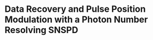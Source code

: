 # Data Recovery and Pulse Position Modulation with a Photon Number Resolving SNSPD

<!-- &nbsp;&nbsp;&nbsp;&nbsp;&nbsp;&nbsp;&nbsp;&nbsp;&nbsp;![](./figs_03/jitter_correction.svg) -->
